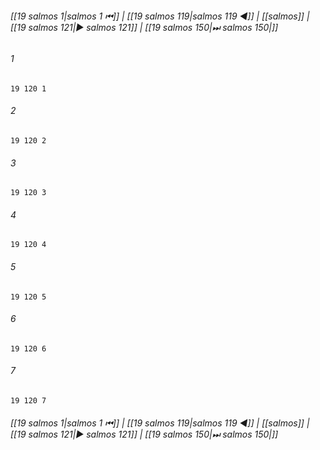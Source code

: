 
###### [[19 salmos 1|salmos 1 ⏮]] | [[19 salmos 119|salmos 119 ◀]] | [[salmos]] | [[19 salmos 121|▶ salmos 121]] | [[19 salmos 150|⏭ salmos 150|]]

###### 1
``` verse
19 120 1 
```
###### 2
``` verse
19 120 2 
```
###### 3
``` verse
19 120 3 
```
###### 4
``` verse
19 120 4 
```
###### 5
``` verse
19 120 5 
```
###### 6
``` verse
19 120 6 
```
###### 7
``` verse
19 120 7 
```

###### [[19 salmos 1|salmos 1 ⏮]] | [[19 salmos 119|salmos 119 ◀]] | [[salmos]] | [[19 salmos 121|▶ salmos 121]] | [[19 salmos 150|⏭ salmos 150|]]


